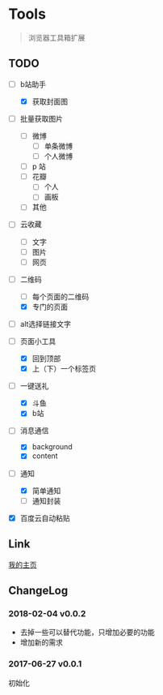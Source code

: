 # Tools
> 浏览器工具箱扩展

## TODO
- [ ] b站助手
    - [x] 获取封面图
- [ ] 批量获取图片
    - [ ] 微博
        - [ ] 单条微博
        - [ ] 个人微博
    - [ ] p 站
    - [ ] 花瓣
        - [ ] 个人
        - [ ] 画板
    - [ ] 其他
- [ ] 云收藏
    - [ ] 文字
    - [ ] 图片
    - [ ] 网页
- [ ] 二维码
    - [ ] 每个页面的二维码
    - [x] 专门的页面
- [ ] alt选择链接文字
- [ ] 页面小工具
    - [x] 回到顶部
    - [x] 上（下）一个标签页
- [ ] 一键送礼
    - [x] 斗鱼
    - [x] b站
- [ ] 消息通信
    - [x] background
    - [x] content
- [ ] 通知
    - [x] 简单通知
    - [ ] 通知封装
- [x] 百度云自动粘贴


## Link
[我的主页](http://github.com/fakaka)

## ChangeLog

### 2018-02-04 v0.0.2
- 去掉一些可以替代功能，只增加必要的功能
- 增加新的需求

### 2017-06-27 v0.0.1
初始化
